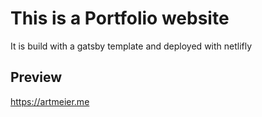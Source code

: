 # This is a Portfolio website

It is build with a gatsby template and deployed with netlifly

## Preview

https://artmeier.me
